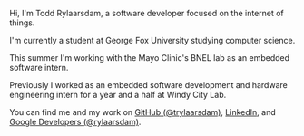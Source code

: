 Hi, I'm Todd Rylaarsdam, a software developer focused on the internet of things.

I'm currently a student at George Fox University studying computer science.

This summer I'm working with the Mayo Clinic's BNEL lab as an embedded software intern. 

Previously I worked as an embedded software development and hardware engineering intern for a year and a half at Windy City Lab.

You can find me and my work on [GitHub (@trylaarsdam)](https://github.com/trylaarsdam/), [LinkedIn](https://www.linkedin.com/in/trylaarsdam/), and [Google Developers (@rylaarsdam)](https://g.dev/rylaarsdam).
